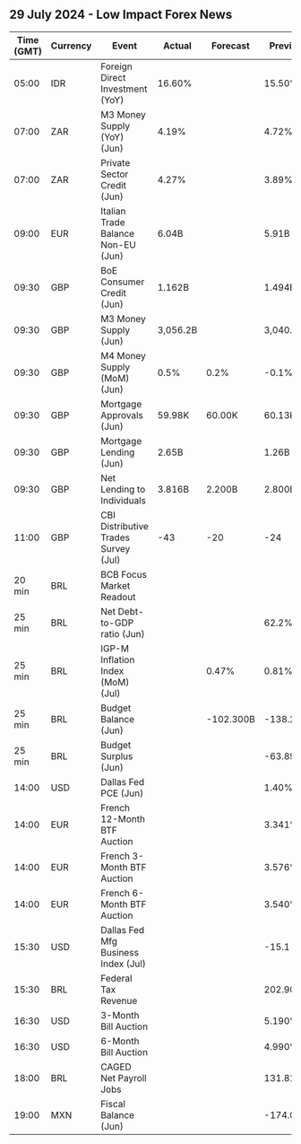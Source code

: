 ## 29 July 2024 - Low Impact Forex News

| Time (GMT) | Currency | Event | Actual | Forecast | Previous |
|------|----------|-------|--------|----------|----------|
| 05:00 | IDR | Foreign Direct Investment (YoY) | 16.60% |  | 15.50% |
| 07:00 | ZAR | M3 Money Supply (YoY) (Jun) | 4.19% |  | 4.72% |
| 07:00 | ZAR | Private Sector Credit (Jun) | 4.27% |  | 3.89% |
| 09:00 | EUR | Italian Trade Balance Non-EU (Jun) | 6.04B |  | 5.91B |
| 09:30 | GBP | BoE Consumer Credit (Jun) | 1.162B |  | 1.494B |
| 09:30 | GBP | M3 Money Supply (Jun) | 3,056.2B |  | 3,040.8B |
| 09:30 | GBP | M4 Money Supply (MoM) (Jun) | 0.5% | 0.2% | -0.1% |
| 09:30 | GBP | Mortgage Approvals (Jun) | 59.98K | 60.00K | 60.13K |
| 09:30 | GBP | Mortgage Lending (Jun) | 2.65B |  | 1.26B |
| 09:30 | GBP | Net Lending to Individuals | 3.816B | 2.200B | 2.800B |
| 11:00 | GBP | CBI Distributive Trades Survey (Jul) | -43 | -20 | -24 |
| 20 min | BRL | BCB Focus Market Readout |  |  |  |
| 25 min | BRL | Net Debt-to-GDP ratio (Jun) |  |  | 62.2% |
| 25 min | BRL | IGP-M Inflation Index (MoM) (Jul) |  | 0.47% | 0.81% |
| 25 min | BRL | Budget Balance (Jun) |  | -102.300B | -138.256B |
| 25 min | BRL | Budget Surplus (Jun) |  |  | -63.895B |
| 14:00 | USD | Dallas Fed PCE (Jun) |  |  | 1.40% |
| 14:00 | EUR | French 12-Month BTF Auction |  |  | 3.341% |
| 14:00 | EUR | French 3-Month BTF Auction |  |  | 3.576% |
| 14:00 | EUR | French 6-Month BTF Auction |  |  | 3.540% |
| 15:30 | USD | Dallas Fed Mfg Business Index (Jul) |  |  | -15.1 |
| 15:30 | BRL | Federal Tax Revenue |  |  | 202.90B |
| 16:30 | USD | 3-Month Bill Auction |  |  | 5.190% |
| 16:30 | USD | 6-Month Bill Auction |  |  | 4.990% |
| 18:00 | BRL | CAGED Net Payroll Jobs |  |  | 131.81K |
| 19:00 | MXN | Fiscal Balance (Jun) |  |  | -174.07B |
